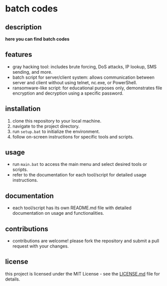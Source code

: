 # batch codes

## description
**here you can find batch codes**

## features
- gray hacking tool: includes brute forcing, DoS attacks, IP lookup, SMS sending, and more.
- batch script for server/client system: allows communication between server and client without using telnet, nc.exe, or PowerShell.
- ransomware-like script: for educational purposes only, demonstrates file encryption and decryption using a specific password.

## installation
1. clone this repository to your local machine.
2. navigate to the project directory.
3. run `setup.bat` to initialize the environment.
4. follow on-screen instructions for specific tools and scripts.

## usage
- run `main.bat` to access the main menu and select desired tools or scripts.
- refer to the documentation for each tool/script for detailed usage instructions.

## documentation
- each tool/script has its own README.md file with detailed documentation on usage and functionalities.

## contributions
- contributions are welcome! please fork the repository and submit a pull request with your changes.

## license
this project is licensed under the MIT License - see the [LICENSE.md](LICENSE.md) file for details.
